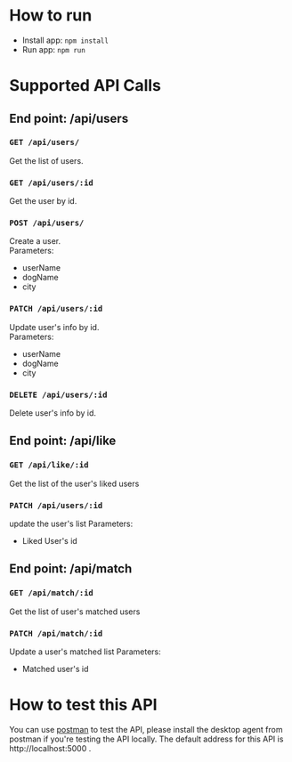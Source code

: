 # How to run
* Install app: `npm install`
* Run app: `npm run`

# Supported API Calls

## End point: /api/users

### `GET /api/users/` 
Get the list of users.   

### `GET /api/users/:id` 
Get the user by id.   

### `POST /api/users/` 
Create a user.   
Parameters:
* userName
* dogName
* city

### `PATCH /api/users/:id` 
Update user's info by id.   
Parameters:
* userName
* dogName
* city

### `DELETE /api/users/:id` 
Delete user's info by id.   


## End point: /api/like

### `GET /api/like/:id` 
Get the list of the user's liked users

### `PATCH /api/users/:id`
update the user's list
Parameters:
* Liked User's id

## End point: /api/match

### `GET /api/match/:id` 
Get the list of user's matched users

### `PATCH /api/match/:id`
Update a user's matched list
Parameters:
* Matched user's id

# How to test this API
You can use [postman](https://www.postman.com/) to test the API, please install the desktop agent from postman if you're testing the API locally. The default address for this API is http://localhost:5000 .